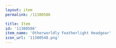 ```yaml
---
layout: item
permalink: /11300586

title: Item
id: '11300586'
item_name: 'Otherworldly Featherlight Headgear'
icon_url: '11300548.png'
---
```


